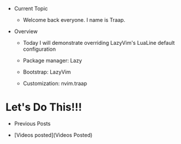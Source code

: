 * Current Topic
  - Welcome back everyone.  I name is Traap.

* Overview
  - Today I will demonstrate overriding LazyVim's LuaLine default
    configuration

  - Package manager: Lazy

  - Bootstrap:       LazyVim

  - Customization:   nvim.traap

# Let's Do This!!!
  * Previous Posts

  - [Videos posted](Videos Posted)
